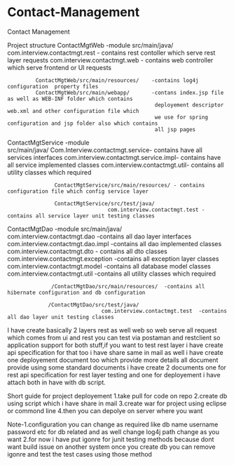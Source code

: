 # Contact-Management
Contact Management

Project structure
ContactMgtWeb -module
              src/main/java/
                           com.interview.contactmgt.rest - contains rest contoller which serve rest layer requests
                           com.interview.contactmgt.web - contains web controller which serve frontend or UI requests
               
             ContactMgtWeb/src/main/resources/    -contains log4j configuration  property files
             ContactMgtWeb/src/main/webapp/       -contans index.jsp file as well as WEB-INF folder which contains
                                                   deployement descriptor web.xml and other configuration file which
                                                   we use for spring configuration and jsp folder also which contains
                                                   all jsp pages
                                                   
                                                   
 ContactMgtService  -module                                                  
                      src/main/java/
                                   Com.Interview.contactmgt.service-  contains have all services interfaces
                                   com.interview.contactmgt.service.impl- contains have all service implemented classes
                                   com.interview.contactmgt.util- contains all utility classes which required
                   
                   ContactMgtService/src/main/resources/ - contains configuration file which config service layer
                   
                   ContactMgtService/src/test/java/  
                                    com.interview.contactmgt.test -contains all service layer unit testing classes
                                    
 ContactMgtDao  -module
                  src/main/java/  
                              com.interview.contactmgt.dao  -contains all dao layer interfaces
                              com.interview.contactmgt.dao.impl  -contains all dao implemented classes
                              com.interview.contactmgt.dto  - contains all dto classes
                              com.interview.contactmgt.exception -contains all exception layer classes
                              com.interview.contactmgt.model  -contains all database model classes
                              com.interview.contactmgt.util  -contains all utility classes which required
                              
                  /ContactMgtDao/src/main/resources/  -contains all hibernate configuration and db configuration
                 
                 /ContactMgtDao/src/test/java/
                                  com.interview.contactmgt.test  -contains all dao layer unit testing classes
             
             
 I have create basically 2 layers rest as well web so web serve all request which comes from ui and rest you can test via postaman and restclient so application 
 support for both stuff,if you want to test rest layer i have create api specification for that too i have share same in mail as well i have create one     deployement document too which provide more details all document provide using some standard documents
 i have create 2 documents one for rest api specification for rest layer testing and one for deployement i have attach both in have with db script.
 
 
 Short guide for project deployement
 1.take pull for code on repo
 2.create db using script which i have share in mail
 3.create war for project using eclipse or commond line
 4.then you can depolye on server where you want

Note-1.configuration you can change as required like db name username password etc for db related and as well change log4j path change as you want
     2.for now i have put igonre for junit testing methods because dont want build issue on another system once you create db you can remove igonre and test the test cases using those method
 

             
                          
